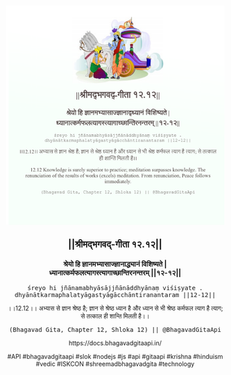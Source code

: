 <img src="../../asset/BG_12_12.png"/>
<center><h2>||श्रीमद्‍भगवद्‍-गीता १२.१२||</h2>
<h3>श्रेयो हि ज्ञानमभ्यासाज्ज्ञानाद्ध्यानं विशिष्यते |<br/>ध्यानात्कर्मफलत्यागस्त्यागाच्छान्तिरनन्तरम् ||१२-१२||</h3>
<pre>śreyo hi jñānamabhyāsājjñānāddhyānaṃ viśiṣyate .<br/>dhyānātkarmaphalatyāgastyāgācchāntiranantaram ||12-12||</pre>
<p>।।12.12।। अभ्यास से ज्ञान श्रेष्ठ है; ज्ञान से श्रेष्ठ ध्यान है और ध्यान से भी श्रेष्ठ कर्मफल त्याग है त्याग; से तत्काल ही शान्ति मिलती है।।</p>
<pre>(Bhagavad Gita, Chapter 12, Shloka 12) || @BhagavadGitaApi</pre><p>https://docs.bhagavadgitaapi.in/</p><p>#API #bhagavadgitaapi #slok #nodejs #js #api #gitaapi #krishna #hinduism #vedic #ISKCON #shreemadbhagavadgita #technology</p></center>